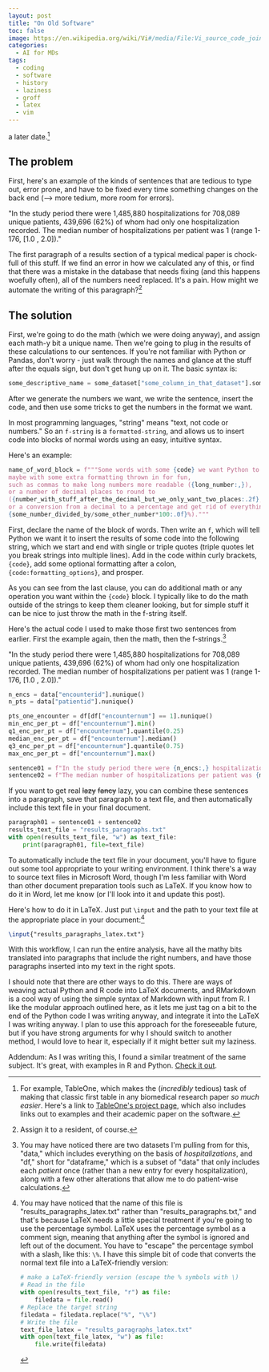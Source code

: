 ```yaml
---
layout: post
title: "On Old Software"
toc: false
image: https://en.wikipedia.org/wiki/Vi#/media/File:Vi_source_code_join_line_logic.png
categories:
  - AI for MDs
tags:
  - coding
  - software
  - history
  - laziness
  - groff
  - latex
  - vim
---
```


 a later date.[^4]

## The problem

First, here's an example of the kinds of sentences that are tedious to type out, error prone, and have to be fixed every time something changes on the back end (--> more tedium, more room for errors).

"In the study period there were 1,485,880 hospitalizations for 708,089 unique patients, 439,696 (62%) of whom had only one hospitalization recorded.
The median number of hospitalizations per patient was 1 (range 1-176, [1.0 , 2.0])."

The first paragraph of a results section of a typical medical paper is chock-full of this stuff. If we find an error in how we calculated any of this, or find that there was a mistake in the database that needs fixing (and this happens woefully often), all of the numbers need replaced. It's a pain.
How might we automate the writing of this paragraph?[^5]

## The solution

First, we're going to do the math (which we were doing anyway), and assign each math-y bit a unique name. Then we're going to plug in the results of these calculations to our sentences.
If you're not familiar with Python or Pandas, don't worry - just walk through the names and glance at the stuff after the equals sign, but don't get hung up on it.
The basic syntax is:

```python
some_descriptive_name = some_dataset["some_column_in_that_dataset"].some_mathy_bit()
```

After we generate the numbers we want, we write the sentence, insert the code, and then use some tricks to get the numbers in the format we want.

In most programming languages, "string" means "text, not code or numbers." So an `f-string` is a `formatted-string`, and allows us to insert code into blocks of normal words using an easy, intuitive syntax.

Here's an example:

```python
name_of_word_block = f"""Some words with some {code} we want Python to evaluate,
maybe with some extra formatting thrown in for fun,
such as commas to make long numbers more readable ({long_number:,}),
or a number of decimal places to round to
({number_with_stuff_after_the_decimal_but_we_only_want_two_places:.2f},
or a conversion from a decimal to a percentage and get rid of everything after the '.'
{some_number_divided_by/some_other_number*100:.0f}%)."""
```

First, declare the name of the block of words. Then write an `f`, which will tell Python we want it to insert the results of some code into the following string, which we start and end with single or triple quotes (triple quotes let you break strings into multiple lines).
Add in the code within curly brackets, `{code}`, add some optional formatting after a colon, `{code:formatting_options}`, and prosper.

As you can see from the last clause, you can do additional math or any operation you want within the `{code}` block. I typically like to do the math outside of the strings to keep them cleaner looking, but for simple stuff it can be nice to just throw the math in the f-string itself.

Here's the actual code I used to make those first two sentences from earlier. First the example again, then the math, then the f-strings.[^7]

"In the study period there were 1,485,880 hospitalizations for 708,089 unique patients, 439,696 (62%) of whom had only one hospitalization recorded.
The median number of hospitalizations per patient was 1 (range 1-176, [1.0 , 2.0])."

```python
n_encs = data["encounterid"].nunique()
n_pts = data["patientid"].nunique()

pts_one_encounter = df[df["encounternum"] == 1].nunique()
min_enc_per_pt = df["encounternum"].min()
q1_enc_per_pt = df["encounternum"].quantile(0.25)
median_enc_per_pt = df["encounternum"].median()
q3_enc_per_pt = df["encounternum"].quantile(0.75)
max_enc_per_pt = df["encounternum"].max()

sentence01 = f"In the study period there were {n_encs:,} hospitalizations for {n_pts:,} unique patients, {pts_one_encounter:,} ({pts_one_encounter/n_pts*100:.0f}%) of whom had only one hospitalization recorded. "
sentence02 = f"The median number of hospitalizations per patient was {median_enc_per_pt:.0f} (range {min_enc_per_pt:.0f}-{max_enc_per_pt:.0f}, [{q1_enc_per_pt} , {q3_enc_per_pt}]). "
```

If you want to get real ~~lazy~~ ~~fancy~~ lazy, you can combine these sentences into a paragraph, save that paragraph to a text file, and then automatically include this text file in your final document.

```python
paragraph01 = sentence01 + sentence02
results_text_file = "results_paragraphs.txt"
with open(results_text_file, "w") as text_file:
    print(paragraph01, file=text_file)
```

To automatically include the text file in your document, you'll have to figure out some tool appropriate to your writing environment. I think there's a way to source text files in Microsoft Word, though I'm less familiar with Word than other document preparation tools such as LaTeX. If you know how to do it in Word, let me know (or I'll look into it and update this post).

Here's how to do it in LaTeX. Just put `\input` and the path to your text file at the appropriate place in your document:[^6]

```latex
\input{"results_paragraphs_latex.txt"}
```

With this workflow, I can run the entire analysis, have all the mathy bits translated into paragraphs that include the right numbers, and have those paragraphs inserted into my text in the right spots.

I should note that there are other ways to do this. There are ways of weaving actual Python and R code into LaTeX documents, and RMarkdown is a cool way of using the simple syntax of Markdown with input from R. I like the modular approach outlined here, as it lets me just tag on a bit to the end of the Python code I was writing anyway, and integrate it into the LaTeX I was writing anyway. I plan to use this approach for the foreseeable future, but if you have strong arguments for why I should switch to another method, I would love to hear it, especially if it might better suit my laziness.

Addendum: As I was writing this, I found a similar treatment of the same subject. It's great, with examples in R and Python. [Check it out](https://jabranham.com/blog/2018/05/reporting-statistics-in-latex/).

[^1]: _Automate the Boring Stuff_ by Al Sweigart is a great introduction to programming in general, and is available for free as a [hypertext book](https://automatetheboringstuff.com/). It teaches exactly what its name denotes, in an interactive and easy-to-understand combination of code and explanation.

[^2]: I'm revisiting [Walter Isaacson's _The Innovators"](https://en.wikipedia.org/wiki/The_Innovators_(book)), which I first listened to before I got deeply into programming, and on this go-through I am vibing much harder with the repeated (and repeated) (and again repeated) impetus for building the first and subsequent computing machines: tedious things are tedious.

[^3]: The other two are impatience and hubris. Here is one of the [most lovely websites on the internet](http://threevirtues.com/)

[^4]: For example, TableOne, which makes the (_incredibly_ tedious) task of making that classic first table in any biomedical research paper _so much easier_. Here's a link to [TableOne's project page](https://github.com/tompollard/tableone), which also includes links out to examples and their academic paper on the software.

[^5]: Assign it to a resident, of course.

[^6]: You may have noticed that the name of this file is "results_paragraphs_latex.txt" rather than "results_paragraphs.txt," and that's because LaTeX needs a little special treatment if you're going to use the percentage symbol. LaTeX uses the percentage symbol as a comment sign, meaning that anything after the symbol is ignored and left out of the document. You have to "escape" the percentage symbol with a slash, like this: `\%`. I have this simple bit of code that converts the normal text file into a LaTeX-friendly version:

    ```python
    # make a LaTeX-friendly version (escape the % symbols with \)
    # Read in the file
    with open(results_text_file, "r") as file:
        filedata = file.read()
    # Replace the target string
    filedata = filedata.replace("%", "\%")
    # Write the file
    text_file_latex = "results_paragraphs_latex.txt"
    with open(text_file_latex, "w") as file:
        file.write(filedata)
    ```

[^7]: You may have noticed there are two datasets I'm pulling from for this, "data," which includes everything on the basis of _hospitalizations_, and "df," short for "dataframe," which is a subset of "data" that only includes each _patient_ once (rather than a new entry for every hospitalization), along with a few other alterations that allow me to do patient-wise calculations.
